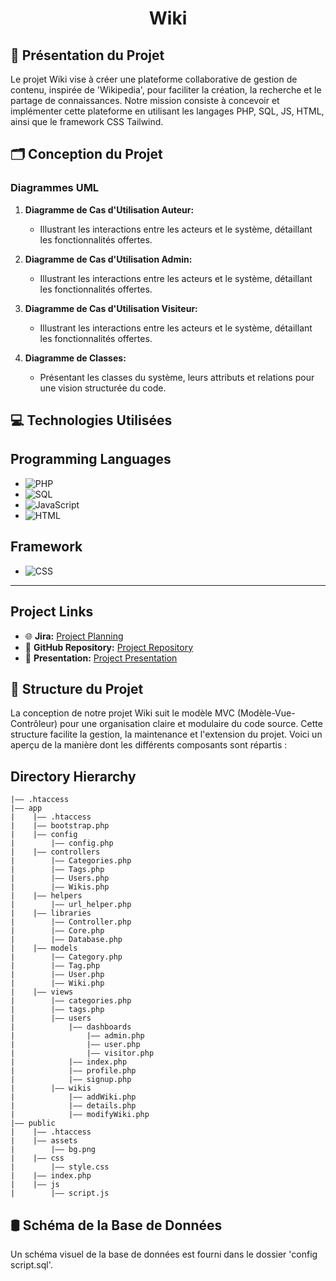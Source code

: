 <h1 align="center">Wiki</h1>

## 🚀  Présentation du Projet

Le projet Wiki vise à créer une plateforme collaborative de gestion de contenu, inspirée de 'Wikipedia', pour faciliter la création, la recherche et le partage de connaissances. Notre mission consiste à concevoir et implémenter cette plateforme en utilisant les langages PHP, SQL, JS, HTML, ainsi que le framework CSS Tailwind.

## 🗂️ Conception du Projet

### Diagrammes UML

1. **Diagramme de Cas d'Utilisation Auteur:**

   - Illustrant les interactions entre les acteurs et le système, détaillant les fonctionnalités offertes.
2. **Diagramme de Cas d'Utilisation Admin:**

   - Illustrant les interactions entre les acteurs et le système, détaillant les fonctionnalités offertes.
3. **Diagramme de Cas d'Utilisation Visiteur:**

   - Illustrant les interactions entre les acteurs et le système, détaillant les fonctionnalités offertes.



2. **Diagramme de Classes:**

   - Présentant les classes du système, leurs attributs et relations pour une vision structurée du code.




## 💻 Technologies Utilisées

## Programming Languages

- ![PHP](https://img.shields.io/badge/PHP-5.2.1.x-blue?style=flat-square&logo=php)
- ![SQL](https://img.shields.io/badge/SQL-MySQL-blue?style=flat-square&logo=mysql)
- ![JavaScript](https://img.shields.io/badge/JavaScript-ES6-yellow?style=flat-square&logo=javascript)
- ![HTML](https://img.shields.io/badge/HTML-5-orange?style=flat-square&logo=html5)

## Framework

- ![CSS](https://img.shields.io/badge/CSS-Tailwind%20CSS-38B2AC?style=flat-square&logo=tailwindcss)


<hr>

## Project Links

- 🌐 **Jira:** [Project Planning](https://zinebmac.atlassian.net/jira/software/projects/WIKI/boards/7/backlog)
- 📂 **GitHub Repository:** [Project Repository](https://github.com/zinebMachrouh/Wiki)
- 🔗 **Presentation:** [Project Presentation](https://www.canva.com/design/DAF5n09QvgI/CxQXZFO_cWWJcrWhZfSz4Q/edit?utm_content=DAF5n09QvgI&utm_campaign=designshare&utm_medium=link2&utm_source=sharebutton)

## 📁 Structure du Projet

La conception de notre projet Wiki suit le modèle MVC (Modèle-Vue-Contrôleur) pour une organisation claire et modulaire du code source. Cette structure facilite la gestion, la maintenance et l'extension du projet. Voici un aperçu de la manière dont les différents composants sont répartis :

## Directory Hierarchy
```
|—— .htaccess
|—— app
|    |—— .htaccess
|    |—— bootstrap.php
|    |—— config
|        |—— config.php
|    |—— controllers
|        |—— Categories.php
|        |—— Tags.php
|        |—— Users.php
|        |—— Wikis.php
|    |—— helpers
|        |—— url_helper.php
|    |—— libraries
|        |—— Controller.php
|        |—— Core.php
|        |—— Database.php
|    |—— models
|        |—— Category.php
|        |—— Tag.php
|        |—— User.php
|        |—— Wiki.php
|    |—— views
|        |—— categories.php
|        |—— tags.php
|        |—— users
|            |—— dashboards
|                |—— admin.php
|                |—— user.php
|                |—— visitor.php
|            |—— index.php
|            |—— profile.php
|            |—— signup.php
|        |—— wikis
|            |—— addWiki.php
|            |—— details.php
|            |—— modifyWiki.php
|—— public
|    |—— .htaccess
|    |—— assets
|        |—— bg.png
|    |—— css
|        |—— style.css
|    |—— index.php
|    |—— js
|        |—— script.js
```

## 🛢️ Schéma de la Base de Données

Un schéma visuel de la base de données est fourni dans le dossier 'config script.sql'.


